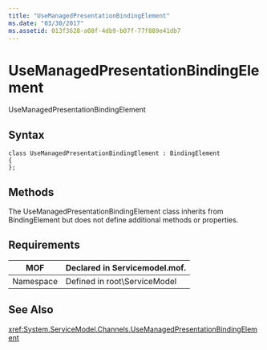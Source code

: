 ```yaml
---
title: "UseManagedPresentationBindingElement"
ms.date: "03/30/2017"
ms.assetid: 013f3628-a08f-4db9-b07f-77f889e41db7
---
```

# UseManagedPresentationBindingElement
UseManagedPresentationBindingElement  
  
## Syntax  
  
```  
class UseManagedPresentationBindingElement : BindingElement  
{  
};  
```  
  
## Methods  
 The UseManagedPresentationBindingElement class inherits from BindingElement but does not define additional methods or properties.  
  
## Requirements  
  
|MOF|Declared in Servicemodel.mof.|  
|---------|-----------------------------------|  
|Namespace|Defined in root\ServiceModel|  
  
## See Also  
 <xref:System.ServiceModel.Channels.UseManagedPresentationBindingElement>
